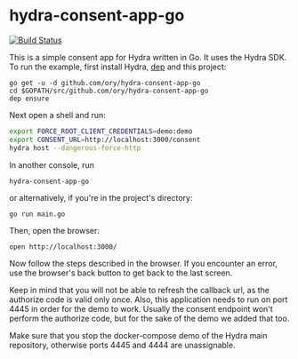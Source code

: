 # hydra-consent-app-go

[![Build Status](https://travis-ci.org/ory/hydra-consent-app-go.svg?branch=master)](https://travis-ci.org/ory/hydra-consent-app-go)

This is a simple consent app for Hydra written in Go. It uses the Hydra SDK.
To run the example, first install Hydra, [dep](https://github.com/golang/dep)
and this project:

```
go get -u -d github.com/ory/hydra-consent-app-go
cd $GOPATH/src/github.com/ory/hydra-consent-app-go
dep ensure
```

Next open a shell and run:

```sh
export FORCE_ROOT_CLIENT_CREDENTIALS=demo:demo
export CONSENT_URL=http://localhost:3000/consent
hydra host --dangerous-force-http
```

In another console, run

```
hydra-consent-app-go
```

or alternatively, if you're in the project's directory:

```
go run main.go
```

Then, open the browser:

```
open http://localhost:3000/
```

Now follow the steps described in the browser. If you encounter an error,
use the browser's back button to get back to the last screen.

Keep in mind that you will not be able to refresh the callback url, as the
authorize code is valid only once. Also, this application needs to run on
port 4445 in order for the demo to work. Usually the consent endpoint won't
perform the authorize code, but for the sake of the demo we added that too.

Make sure that you stop the docker-compose demo of the Hydra main repository,
otherwise ports 4445 and 4444 are unassignable.

